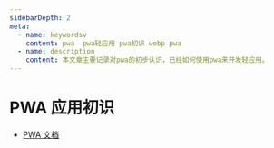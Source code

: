 ```yaml
---
sidebarDepth: 2
meta:
  - name: keywordsv
    content: pwa  pwa轻应用 pwa初识 webp pwa
  - name: description
    content: 本文章主要记录对pwa的初步认识，已经如何使用pwa来开发轻应用。
---
```


# PWA 应用初识

- [PWA 文档](https://lavas.baidu.com/pwa/README)